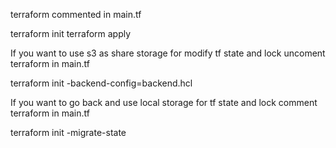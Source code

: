 terraform commented in main.tf


terraform init
terraform apply

If you want to use s3 as share storage for modify tf state and lock
uncoment terraform in main.tf


terraform init -backend-config=backend.hcl

If you want to go back and use local storage for tf state and lock
comment terraform in main.tf


terraform init -migrate-state
